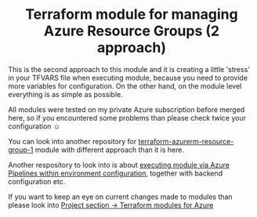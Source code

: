 <!-- [START BADGES] -->

<!-- [END BADGES] -->
<h1 align="center">Terraform module for managing Azure Resource Groups (2 approach)</h1>

<p>This is the second approach to this module and it is creating a little 'stress' in your TFVARS file when executing module, because you need to provide more variables for configuration. On the other hand, on the module level everything is as simple as possible.</p>

<p>All modules were tested on my private Azure subscription before merged here, so if you encountered some problems than please check twice your configuration ☺️ </p>

<p>You can look into another repository for <a href ="https://github.com/PatrykIti/terraform-azurerm-resource-group-1">terraform-azurerm-resource-group-1</a> module with different approach than it is here.</p>

<p>Another respository to look into is about <a href = "https://github.com/PatrykIti/terraform-environment-configurations/tree/main/azurerm-resource-group-2">executing module via Azure Pipelines within environment configuration</a>, together with backend configuration etc.</p>

<p>If you want to keep an eye on current changes made to modules than please look into <a href="https://github.com/users/PatrykIti/projects/1">Project section -> Terraform modules for Azure</a></p>
<!-- BEGIN_TF_DOCS -->

<!-- END_TF_DOCS -->